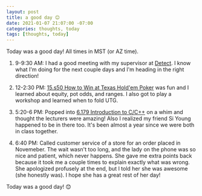 ```yaml
---
layout: post
title: a good day 😊
date: 2021-01-07 21:07:00 -07:00
categories: thoughts, today
tags: [thoughts, today]
---
```

Today was a good day! All times in MST (or AZ time).

1. 9-9:30 AM: I had a good meeting with my supervisor at [Detect](https://www.detectnow.com/). I know what I'm doing for the next couple days and I'm heading in the right direction!

2. 12-2:30 PM: [15.s50 How to Win at Texas Hold'em Poker](https://ocw.mit.edu/courses/sloan-school-of-management/15-s50-how-to-win-at-texas-holdem-poker-january-iap-2016/) was fun and I learned about equity, pot odds, and ranges. I also got to play a workshop and learned when to fold UTG.

3. 5:20-6 PM: Popped into [6.179 Introduction to C/C++](https://www.eecs.mit.edu/academics-admissions/academic-information/eecs-iap-classes-2021) on a whim and thought the lecturers were amazing! Also I realized my friend Si Young happened to be in there too. It's been almost a year since we were both in class together.

4. 6:40 PM: Called customer service of a store for an order placed in Novemeber. The wait wasn't too long, and the lady on the phone was so nice and patient, which never happens. She gave me extra points back because it took me a couple times to explain exactly what was wrong. She apologized profusely at the end, but I told her she was awesome (she honestly was). I hope she has a great rest of her day!

Today was a good day! 😊
